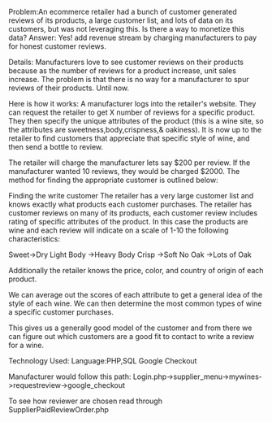 Problem:An ecommerce retailer had a bunch of customer generated reviews of its products, a large customer list, and lots of data on its customers, but was not leveraging this. Is there a way to monetize this data?
Answer: Yes! add revenue stream by charging manufacturers to pay for honest customer reviews.

Details:
Manufacturers love to see customer reviews on their products because as the number of reviews for a product increase, unit sales increase.  The problem is that there is no way for a manufacturer to spur reviews of their products. Until now.

Here is how it works:
A manufacturer logs into the retailer's website. They can request the retailer to get X number of reviews for a specific product. They then specify the unique attributes of the product (this is a wine site, so the attributes are sweetness,body,crispness,& oakiness). It is now up to the retailer to find customers that appreciate that specific style of wine, and then send a bottle to review.

The retailer will charge the manufacturer lets say $200 per review. If the manufacturer wanted 10 reviews, they would be charged $2000. The method for finding the appropriate customer is outlined below:

Finding the write customer
The retailer has a very large customer list and knows exactly what products each customer purchases.
The retailer has customer reviews on many of its products, each customer review includes rating of specific attributes of the product. In this case the products are wine and each review will indicate on a scale of 1-10 the following characteristics:

Sweet->Dry
Light Body ->Heavy Body
Crisp ->Soft
No Oak ->Lots of Oak

Additionally the retailer knows the price, color, and country of origin of each product.

We can average out the scores of each attribute to get a general idea of the style of each wine. We can then determine the most common types of wine a specific customer purchases. 

This gives us a generally good model of the customer and from there we can figure out which customers are a good fit to contact to write a review for a wine.  


Technology Used:
Language:PHP,SQL
Google Checkout

Manufacturer would follow this path:
Login.php->supplier_menu->mywines->requestreview->google_checkout

To see how reviewer are chosen read through SupplierPaidReviewOrder.php
